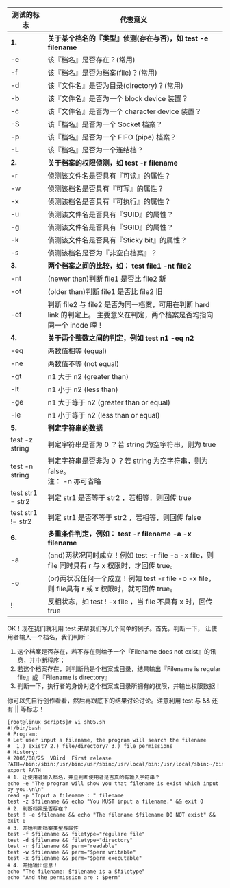 测试的标志  | 代表意义
---  |  ---
**1.** | **关于某个档名的『类型』侦测(存在与否)，如 test -e filename**
-e | 该『档名』是否存在？(常用)
-f | 该『档名』是否为档案(file)？(常用)
-d | 该『文件名』是否为目录(directory)？(常用)
-b | 该『文件名』是否为一个 block device 装置？
-c | 该『文件名』是否为一个 character device 装置？
-S | 该『档名』是否为一个 Socket 档案？
-p | 该『档名』是否为一个 FIFO (pipe) 档案？
-L | 该『档名』是否为一个连结档？
**2.** | **关于档案的权限侦测，如 test -r filename**
-r | 侦测该文件名是否具有『可读』的属性？
-w | 侦测该档名是否具有『可写』的属性？
-x | 侦测该档名是否具有『可执行』的属性？
-u | 侦测该文件名是否具有『SUID』的属性？
-g | 侦测该文件名是否具有『SGID』的属性？
-k | 侦测该文件名是否具有『Sticky bit』的属性？
-s | 侦测该档名是否为『非空白档案』？
**3.** | **两个档案之间的比较，如： test file1 -nt file2**
-nt | (newer than)判断 file1 是否比 file2 新
-ot | (older than)判断 file1 是否比 file2 旧
-ef | 判断 file2 与 file2 是否为同一档案，可用在判断 hard link 的判定上。 主要意义在判定，两个档案是否均指向同一个 inode 哩！
**4.** | **关于两个整数之间的判定，例如 test n1 -eq n2**
-eq | 两数值相等 (equal)
-ne | 两数值不等 (not equal)
-gt | n1 大于 n2 (greater than)
-lt | n1 小于 n2 (less than)
-ge | n1 大于等于 n2 (greater than or equal)
-le | n1 小于等于 n2 (less than or equal)
**5.** | **判定字符串的数据**
test -z string | 判定字符串是否为 0 ？若 string 为空字符串，则为 true
test -n string | 判定字符串是否非为 0 ？若 string 为空字符串，则为 false。<br/>注： -n 亦可省略
test str1 = str2 | 判定 str1 是否等于 str2 ，若相等，则回传 true
test str1 != str2 | 判定 str1 是否不等于 str2 ，若相等，则回传 false
**6.** | **多重条件判定，例如： test -r filename -a -x filename**
-a | (and)两状况同时成立！例如 test -r file -a -x file，则 file 同时具有 r 与 x 权限时，才回传 true。
-o | (or)两状况任何一个成立！例如 test -r file -o -x file，则 file具有 r 或 x 权限时，就可回传 true。
! | 反相状态，如 test ! -x file ，当 file 不具有 x 时，回传 true

OK！现在我们就利用 test 来帮我们写几个简单的例子。首先，判断一下， 让使用者输入一个档名，我们判断：

1. 这个档案是否存在，若不存在则给予一个『Filename does not exist』的讯息，并中断程序；
2. 若这个档案存在，则判断他是个档案或目录，结果输出『Filename is regular file』或 『Filename
is directory』
3. 判断一下，执行者的身份对这个档案或目录所拥有的权限，并输出权限数据！

你可以先自行创作看看，然后再跟底下的结果讨论讨论。注意利用 test 与 && 还有 || 等标志！

```
[root@linux scripts]# vi sh05.sh
#!/bin/bash
# Program:
# Let user input a filename, the program will search the filename
#  1.) exist? 2.) file/directory? 3.) file permissions
# History:
# 2005/08/25  VBird  First release
PATH=/bin:/sbin:/usr/bin:/usr/sbin:/usr/local/bin:/usr/local/sbin:~/bin
export PATH
# 1. 让使用者输入档名，并且判断使用者是否真的有输入字符串？
echo -e "The program will show you that filename is exist which input by you.\n\n"
read -p "Input a filename : " filename
test -z $filename && echo "You MUST input a filename." && exit 0
# 2. 判断档案是否存在？
test ! -e $filename && echo "The filename $filename DO NOT exist" && exit 0
# 3. 开始判断档案类型与属性
test -f $filename && filetype="regulare file"
test -d $filename && filetype="directory"
test -r $filename && perm="readable"
test -w $filename && perm="$perm writable"
test -x $filename && perm="$perm executable"
# 4. 开始输出信息！
echo "The filename: $filename is a $filetype"
echo "And the permission are : $perm"
```
